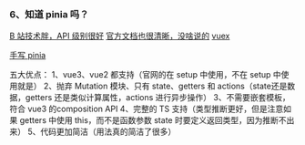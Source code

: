 ### 6、知道 pinia 吗？
[B 站技术胖，API 级别很好](https://www.bilibili.com/video/BV1oP4y1w7pz?spm_id_from=333.337.search-card.all.click)
[官方文档也很清晰，没啥说的](https://pinia.web3doc.top/core-concepts/actions.html)
[vuex](https://vuex.vuejs.org/zh/guide/modules.html#%E7%BB%99%E6%8F%92%E4%BB%B6%E5%BC%80%E5%8F%91%E8%80%85%E7%9A%84%E6%B3%A8%E6%84%8F%E4%BA%8B%E9%A1%B9)

[手写 pinia](https://www.bilibili.com/video/BV1bS4y1W7Ed?spm_id_from=333.337.search-card.all.click&vd_source=605eaae8506df36fc86fca9b2b498d80)

五大优点：
1、vue3、vue2 都支持（官网的在 setup 中使用，不在 setup 中使用就是）
2、抛弃 Mutation 模块、只有 state、getters 和 actions（state还是数据，getters 还是类似计算属性，actions 进行异步操作）
3、不需要嵌套模板，符合 vue3 的composition API
4、完整的 TS 支持（类型推断更好，但是注意如果 getters 中使用 this，而不是函数参数 state 时要定义返回类型，因为推断不出来）
5、代码更加简洁（用法真的简洁了很多）

